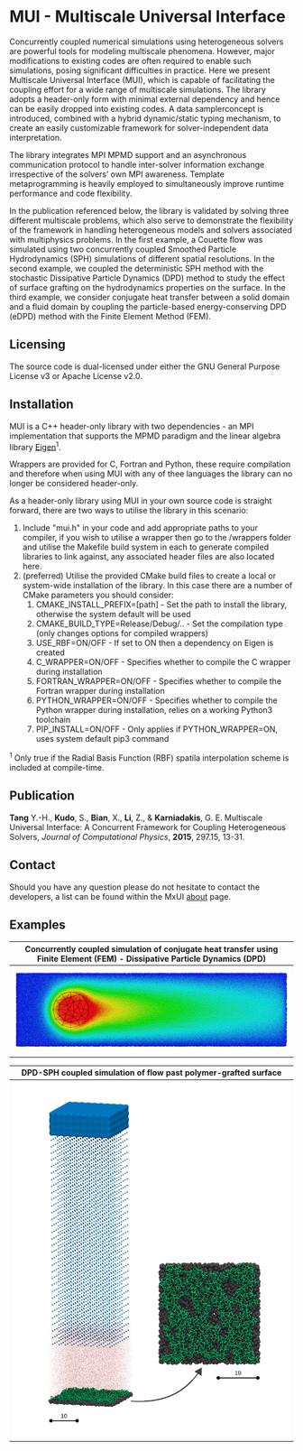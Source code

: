 # MUI - Multiscale Universal Interface
Concurrently coupled numerical simulations using heterogeneous solvers are powerful tools for modeling multiscale phenomena. However, major modifications to existing codes are often required to enable such simulations, posing significant difficulties in practice. Here we present Multiscale Universal Interface (MUI), which is capable of facilitating the coupling effort for a wide range of multiscale simulations. The library adopts a header-only form with minimal external dependency and hence can be easily dropped into existing codes. A data samplerconcept is introduced, combined with a hybrid dynamic/static typing mechanism, to create an easily customizable framework for solver-independent data interpretation. 

The library integrates MPI MPMD support and an asynchronous communication protocol to handle inter-solver information exchange irrespective of the solvers’ own MPI awareness. Template metaprogramming is heavily employed to simultaneously improve runtime performance and code flexibility. 

In the publication referenced below, the library is validated by solving three different multiscale problems, which also serve to demonstrate the flexibility of the framework in handling heterogeneous models and solvers associated with multiphysics problems. In the first example, a Couette flow was simulated using two concurrently coupled Smoothed Particle Hydrodynamics (SPH) simulations of different spatial resolutions. In the second example, we coupled the deterministic SPH method with the stochastic Dissipative Particle Dynamics (DPD) method to study the effect of surface grafting on the hydrodynamics properties on the surface. In the third example, we consider conjugate heat transfer between a solid domain and a fluid domain by coupling the particle-based energy-conserving DPD (eDPD) method with the Finite Element Method (FEM).

## Licensing

The source code is dual-licensed under either the GNU General Purpose License v3 or Apache License v2.0.

## Installation

MUI is a C++ header-only library with two dependencies - an MPI implementation that supports the MPMD paradigm and the linear algebra library <a href="https://gitlab.com/libeigen/eigen.git" target="_blank">Eigen</a><sup>1</sup>. 

Wrappers are provided for C, Fortran and Python, these require compilation and therefore when using MUI with any of thee languages the library can no longer be considered header-only.

As a header-only library using MUI in your own source code is straight forward, there are two ways to utilise the library in this scenario:

1. Include "mui.h" in your code and add appropriate paths to your compiler, if you wish to utilise a wrapper then go to the /wrappers folder and utilise the Makefile build system in each to generate compiled libraries to link against, any associated header files are also located here.
2. (preferred) Utilise the provided CMake build files to create a local or system-wide installation of the library. In this case there are a number of CMake parameters you should consider:
	1. CMAKE_INSTALL_PREFIX=[path] - Set the path to install the library, otherwise the system default will be used
	2. CMAKE_BUILD_TYPE=Release/Debug/.. - Set the compilation type (only changes options for compiled wrappers)
	3. USE_RBF=ON/OFF - If set to ON then a dependency on Eigen is created
	4. C_WRAPPER=ON/OFF - Specifies whether to compile the C wrapper during installation
	5. FORTRAN_WRAPPER=ON/OFF - Specifies whether to compile the Fortran wrapper during installation
	6. PYTHON_WRAPPER=ON/OFF - Specifies whether to compile the Python wrapper during installation, relies on a working Python3 toolchain
	7. PIP_INSTALL=ON/OFF - Only applies if PYTHON_WRAPPER=ON, uses system default pip3 command

<sup>1</sup> Only true if the Radial Basis Function (RBF) spatila interpolation scheme is included at compile-time.

## Publication

**Tang** Y.-H., **Kudo**, S., **Bian**, X., **Li**, Z., & **Karniadakis**, G. E. Multiscale Universal Interface: A Concurrent Framework for Coupling Heterogeneous Solvers, *Journal of Computational Physics*, **2015**, 297.15, 13-31.

## Contact

Should you have any question please do not hesitate to contact the developers, a list can be found within the MxUI <a href="https://mxui.github.io/about.html" target="_blank">about</a> page.

## Examples

| Concurrently coupled simulation of conjugate heat transfer using Finite Element (FEM) - Dissipative Particle Dynamics (DPD) |
|:------------------------------------------------------------------------------------------------------------------:|
| <img src='doc/resources/fem-dpd.jpg' width='1080px'/>                                                                           |

| DPD-SPH coupled simulation of flow past polymer-grafted surface |
|:------------------------------------------------------------------------------------------------------------------:|
|<img src='doc/resources/graft.jpg' width='720px'/>|

